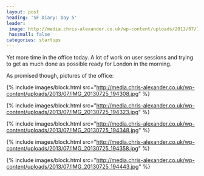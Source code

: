 ```yaml
---
layout: post
heading: 'SF Diary: Day 5'
leader:
 image: http://media.chris-alexander.co.uk/wp-content/uploads/2013/07/IMG_20130725_194255.jpg
 hassmall: false
categories: startups
---
```


Yet more time in the office today. A lot of work on user sessions and trying to get as much done as possible ready for London in the morning.

As promised though, pictures of the office:

{% include images/block.html src="http://media.chris-alexander.co.uk/wp-content/uploads/2013/07/IMG_20130725_194308.jpg" %}

{% include images/block.html src="http://media.chris-alexander.co.uk/wp-content/uploads/2013/07/IMG_20130725_194323.jpg" %}

{% include images/block.html src="http://media.chris-alexander.co.uk/wp-content/uploads/2013/07/IMG_20130725_194348.jpg" %}

{% include images/block.html src="http://media.chris-alexander.co.uk/wp-content/uploads/2013/07/IMG_20130725_194358.jpg" %}

{% include images/block.html src="http://media.chris-alexander.co.uk/wp-content/uploads/2013/07/IMG_20130725_194443.jpg" %}

 

 

 

 

 
